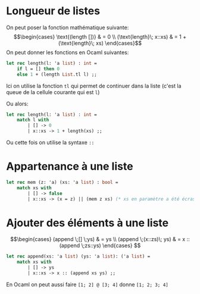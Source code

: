 # Longueur de listes
On peut poser la fonction mathématique suivante: $$\begin{cases} \text{(length [])} & = 0 \\ (\text{length}\; x::xs) & = 1 + (\text{length}\; xs) \end{cases}$$
On peut donner les fonctions en Ocaml suivantes:
```ocaml
let rec length(l: 'a list) : int =
	if l = [] then 0
	else 1 + (length List.tl l) ;;
```
Ici on utilise la fonction `tl` qui permet de continuer dans la liste (c'est la queue de la cellule courante qui est `l`)

Ou alors:
```ocaml
let rec length(l: 'a list) : int = 
	match l with
		| [] -> 0
		| x::xs -> 1 + length(xs) ;;
```
Ou cette fois on utilise la syntaxe `::`


# Appartenance à une liste

```ocaml
let rec mem (z: 'a) (xs: 'a list) : bool =
	match xs with
		| [] -> false
		| x::xs -> (x = z) || (mem z xs) (* xs en paramètre a été écrasé *) ;;
```

# Ajouter des éléments à une liste
$$\begin{cases}
(append \;[] \;ys) & = ys \\
(append \;(x::zs)\; ys) & = x :: (append \;zs::ys) 
\end{cases}
$$

```ocaml
let rec append(xs: 'a list) (ys: 'a list): ('a list) = 
	match xs with
		| [] -> ys
		| x::xs -> x :: (append xs ys) ;;
```

En Ocaml on peut aussi faire `[1; 2] @ [3; 4]` donne `[1; 2; 3; 4]`